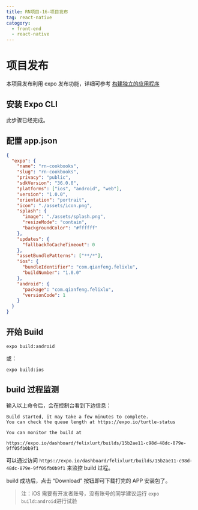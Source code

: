```yaml
---
title: RN项目-16-项目发布
tag: react-native
catogory:
  - front-end
  - react-native
---
```


# 项目发布

本项目发布利用 expo 发布功能，详细可参考 [构建独立的应用程序](https://docs.expo.io/versions/v36.0.0/distribution/building-standalone-apps/)

## 安装 Expo CLI

此步骤已经完成。

## 配置 app.json

```json
{
  "expo": {
    "name": "rn-cookbooks",
    "slug": "rn-cookbooks",
    "privacy": "public",
    "sdkVersion": "36.0.0",
    "platforms": ["ios", "android", "web"],
    "version": "1.0.0",
    "orientation": "portrait",
    "icon": "./assets/icon.png",
    "splash": {
      "image": "./assets/splash.png",
      "resizeMode": "contain",
      "backgroundColor": "#ffffff"
    },
    "updates": {
      "fallbackToCacheTimeout": 0
    },
    "assetBundlePatterns": ["**/*"],
    "ios": {
      "bundleIdentifier": "com.qianfeng.felixlu",
      "buildNumber": "1.0.0"
    },
    "android": {
      "package": "com.qianfeng.felixlu",
      "versionCode": 1
    }
  }
}
```

## 开始 Build

```
expo build:android
```

或：

```
expo build:ios
```

## build 过程监测

输入以上命令后，会在控制台看到下边信息：

```
Build started, it may take a few minutes to complete.
You can check the queue length at https://expo.io/turtle-status

You can monitor the build at

https://expo.io/dashboard/felixlurt/builds/15b2ae11-c98d-48dc-879e-9ff05fb0b9f1
```

可以通过访问 `https://expo.io/dashboard/felixlurt/builds/15b2ae11-c98d-48dc-879e-9ff05fb0b9f1` 来监控 build 过程。

build 成功后，点击 “Download” 按钮即可下载打完的 APP 安装包了。

> 注：iOS 需要有开发者账号，没有账号的同学建议运行 `expo build:android`进行试验
